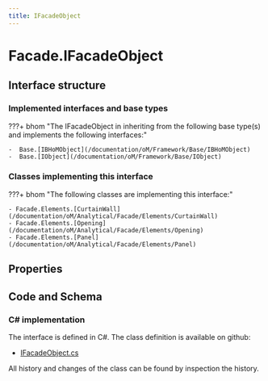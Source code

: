 ```yaml
---
title: IFacadeObject
---
```


# Facade.IFacadeObject



## Interface structure

### Implemented interfaces and base types

???+ bhom "The IFacadeObject in inheriting from the following base type(s) and implements the following interfaces:"

    -  Base.[IBHoMObject](/documentation/oM/Framework/Base/IBHoMObject)
    -  Base.[IObject](/documentation/oM/Framework/Base/IObject)


### Classes implementing this interface

???+ bhom "The following classes are implementing this interface:"

    - Facade.Elements.[CurtainWall](/documentation/oM/Analytical/Facade/Elements/CurtainWall)
    - Facade.Elements.[Opening](/documentation/oM/Analytical/Facade/Elements/Opening)
    - Facade.Elements.[Panel](/documentation/oM/Analytical/Facade/Elements/Panel)


## Properties

## Code and Schema

### C# implementation

The interface is defined in C#. The class definition is available on github:

- [IFacadeObject.cs](https://github.com/BHoM/BHoM/blob/develop/Facade_oM/IFacadeObject.cs)

All history and changes of the class can be found by inspection the history.
